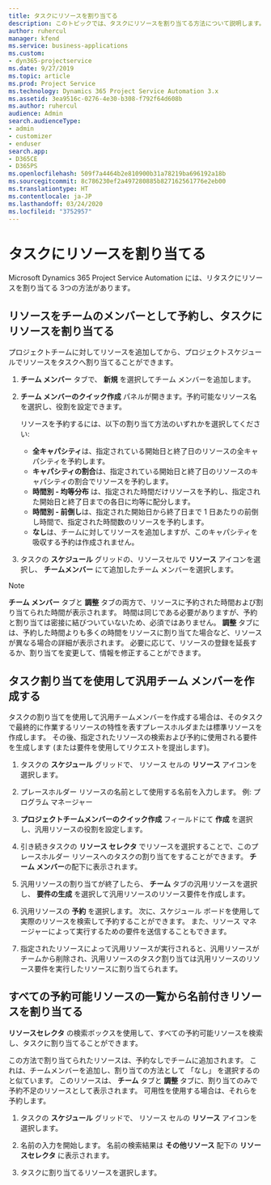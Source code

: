 ```yaml
---
title: タスクにリソースを割り当てる
description: このトピックでは、タスクにリソースを割り当てる方法について説明します。
author: ruhercul
manager: kfend
ms.service: business-applications
ms.custom:
- dyn365-projectservice
ms.date: 9/27/2019
ms.topic: article
ms.prod: Project Service
ms.technology: Dynamics 365 Project Service Automation 3.x
ms.assetid: 3ea9516c-0276-4e30-b308-f792f64d608b
ms.author: ruhercul
audience: Admin
search.audienceType:
- admin
- customizer
- enduser
search.app:
- D365CE
- D365PS
ms.openlocfilehash: 509f7a4464b2e810900b31a78219ba696192a18b
ms.sourcegitcommit: 8c786230ef2a497280885b827162561776e2eb00
ms.translationtype: HT
ms.contentlocale: ja-JP
ms.lasthandoff: 03/24/2020
ms.locfileid: "3752957"
---
```

# <a name="assign-a-resource-to-a-task"></a>タスクにリソースを割り当てる

Microsoft Dynamics 365 Project Service Automation には、リタスクにリソースを割り当てる 3つの方法があります。

## <a name="book-a-resource-as-a-team-member-and-then-assign-the-resource-to-a-task"></a>リソースをチームのメンバーとして予約し、タスクにリソースを割り当てる

プロジェクトチームに対してリソースを追加してから、プロジェクトスケジュールでリソースをタスクへ割り当てることができます。

1. **チーム メンバー** タブで、 **新規** を選択してチーム メンバーを追加します。 

2. **チーム メンバーのクイック作成** パネルが開きます。予約可能なリソース名を選択し、役割を設定できます。 

    リソースを予約するには、以下の割り当て方法のいずれかを選択してください:

    - **全キャパシティ**は、指定されている開始日と終了日のリソースの全キャパシティを予約します。
    - **キャパシティの割合**は、指定されている開始日と終了日のリソースのキャパシティの割合でリソースを予約します。
    - **時間別 - 均等分布** は、指定された時間だけリソースを予約し、指定された開始日と終了日までの各日に均等に配分します。
    - **時間別 - 前倒し**は、指定された開始日から終了日まで 1 日あたりの前倒し時間で、指定された時間数のリソースを予約します。
    - **なし**は、チームに対してリソースを追加しますが、このキャパシティを吸収する予約は作成されません。

3. タスクの **スケジュール** グリッドの、リソースセルで **リソース** アイコンを選択し、 **チームメンバー** にて追加したチーム メンバーを選択します。 

> [!NOTE]
> **チーム メンバー** タブと **調整** タブの両方で、リソースに予約された時間および割り当てられた時間が表示されます。 時間は同じである必要がありますが、予約と割り当ては密接に結びついていないため、必須ではありません。 **調整** タブには、予約した時間よりも多くの時間をリソースに割り当てた場合など、リソースが異なる場合の詳細が表示されます。 必要に応じて、リソースの登録を延長するか、割り当てを変更して、情報を修正することができます。

## <a name="create-a-generic-team-member-through-task-assignment"></a>タスク割り当てを使用して汎用チーム メンバーを作成する

タスクの割り当てを使用して汎用チームメンバーを作成する場合は、そのタスクで最終的に作業するリソースの特性を表すプレースホルダまたは標準リソースを作成します。 その後、指定されたリソースの検索および予約に使用される要件を生成します (または要件を使用してリクエストを提出します)。

1. タスクの **スケジュール** グリッドで、 リソース セルの **リソース** アイコンを選択します。

2. プレースホルダー リソースの名前として使用する名前を入力します。 例: プログラム マネージャー

3. **プロジェクトチームメンバーのクイック作成** フィールドにて **作成** を選択し、汎用リソースの役割を設定します。

4. 引き続きタスクの **リソース セレクタ** でリソースを選択することで、このプレースホルダー リソースへのタスクの割り当てをすることができます。 **チーム メンバー**の配下に表示されます。

5. 汎用リソースの割り当てが終了したら、 **チーム** タブの汎用リソースを選択し、 **要件の生成** を選択して汎用リソースのリソース要件を作成します。

6. 汎用リソースの **予約** を選択します。 次に、スケジュール ボードを使用して実際のリソースを検索して予約することができます。 また、リソース マネージャーによって実行するための要件を送信することもできます。

7. 指定されたリソースによって汎用リソースが実行されると、汎用リソースがチームから削除され、汎用リソースのタスク割り当ては汎用リソースのリソース要件を実行したリソースに割り当てられます。

## <a name="assign-a-named-resource-from-the-list-of-all-bookable-resources"></a>すべての予約可能リソースの一覧から名前付きリソースを割り当てる

**リソースセレクタ** の検索ボックスを使用して、すべての予約可能リソースを検索し、タスクに割り当てることができます。

この方法で割り当てられたリソースは、予約なしでチームに追加されます。 これは、チームメンバーを追加し、割り当ての方法として 「なし」 を選択するのと似ています。 このリソースは、 **チーム** タブと **調整** タブに、割り当てのみで予約不足のリソースとして表示されます。 可用性を使用する場合は、それらを予約します。

1. タスクの **スケジュール** グリッドで、 リソース セルの **リソース** アイコンを選択します。

2. 名前の入力を開始します。 名前の検索結果は **その他リソース** 配下の **リソースセレクタ** に表示されます。

3. タスクに割り当てるリソースを選択します。


